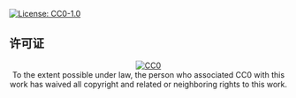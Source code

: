 [![License: CC0-1.0](https://img.shields.io/badge/License-CC0%201.0-lightgrey.svg?style=flat-square)](https://creativecommons.org/publicdomain/zero/1.0/)

## 许可证

<div align="center">
  <p xmlns:dct="http://purl.org/dc/terms/">
  <a rel="license"
     href="http://creativecommons.org/publicdomain/zero/1.0/">
    <img src="http://i.creativecommons.org/p/zero/1.0/88x31.png" style="border-style: none;" alt="CC0" />
  </a>
  <br />
  To the extent possible under law,
  <span rel="dct:publisher" resource="[_:publisher]">the person who associated CC0</span>
  with this work has waived all copyright and related or neighboring
  rights to this work.
  </p>
</div>

